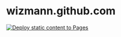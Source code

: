 # wizmann.github.com


[![Deploy static content to Pages](https://github.com/Wizmann/wizmann.github.com/actions/workflows/static.yml/badge.svg)](https://github.com/Wizmann/wizmann.github.com/actions/workflows/static.yml)
 
